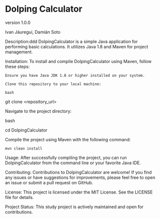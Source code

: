 # Dolping Calculator
version 1.0.0

Ivan Jáuregui,
Damián Soto

Description:ddd
DolpingCalculator is a simple Java application for performing basic calculations. It utilizes Java 1.8 and Maven for project management.

Installation:
To install and compile DolpingCalculator using Maven, follow these steps:

    Ensure you have Java JDK 1.8 or higher installed on your system.

    Clone this repository to your local machine:

    bash

git clone <repository_url>

Navigate to the project directory:

bash

cd DolpingCalculator

Compile the project using Maven with the following command:

    mvn clean install

Usage:
After successfully compiling the project, you can run DolpingCalculator from the command line or your favorite Java IDE.

Contributing:
Contributions to DolpingCalculator are welcome! If you find any issues or have suggestions for improvements, please feel free to open an issue or submit a pull request on GitHub.

License:
This project is licensed under the MIT License. See the LICENSE file for details.


Project Status:
This study project is actively maintained and open for contributions.
